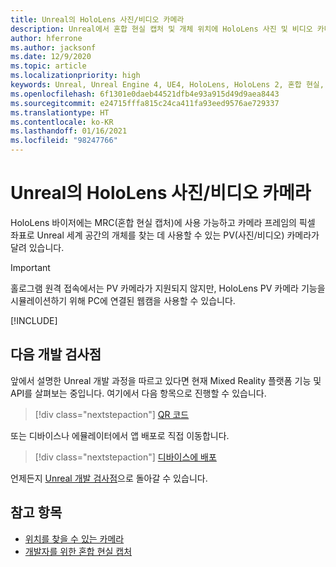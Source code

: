 ```yaml
---
title: Unreal의 HoloLens 사진/비디오 카메라
description: Unreal에서 혼합 현실 캡처 및 개체 위치에 HoloLens 사진 및 비디오 카메라를 사용하는 방법에 대해 알아봅니다.
author: hferrone
ms.author: jacksonf
ms.date: 12/9/2020
ms.topic: article
ms.localizationpriority: high
keywords: Unreal, Unreal Engine 4, UE4, HoloLens, HoloLens 2, 혼합 현실, 개발, 기능, 설명서, 가이드, 홀로그램, 카메라, PV 카메라, MRC, 혼합 현실 헤드셋, windows mixed reality 헤드셋, 가상 현실 헤드셋
ms.openlocfilehash: 6f1301e0daeb44521dfb4e93a915d49d9aea8443
ms.sourcegitcommit: e24715fffa815c24ca411fa93eed9576ae729337
ms.translationtype: HT
ms.contentlocale: ko-KR
ms.lasthandoff: 01/16/2021
ms.locfileid: "98247766"
---
```

# <a name="hololens-photovideo-camera-in-unreal"></a>Unreal의 HoloLens 사진/비디오 카메라

HoloLens 바이저에는 MRC(혼합 현실 캡처)에 사용 가능하고 카메라 프레임의 픽셀 좌표로 Unreal 세계 공간의 개체를 찾는 데 사용할 수 있는 PV(사진/비디오) 카메라가 달려 있습니다.

> [!IMPORTANT]
> 홀로그램 원격 접속에서는 PV 카메라가 지원되지 않지만, HoloLens PV 카메라 기능을 시뮬레이션하기 위해 PC에 연결된 웹캠을 사용할 수 있습니다.

[!INCLUDE[](includes/tabs-pv-camera.md)]

## <a name="next-development-checkpoint"></a>다음 개발 검사점

앞에서 설명한 Unreal 개발 과정을 따르고 있다면 현재 Mixed Reality 플랫폼 기능 및 API를 살펴보는 중입니다. 여기에서 다음 항목으로 진행할 수 있습니다.

> [!div class="nextstepaction"]
> [QR 코드](unreal-qr-codes.md)

또는 디바이스나 에뮬레이터에서 앱 배포로 직접 이동합니다.

> [!div class="nextstepaction"]
> [디바이스에 배포](unreal-deploying.md)

언제든지 [Unreal 개발 검사점](unreal-development-overview.md#3-advanced-features)으로 돌아갈 수 있습니다.

## <a name="see-also"></a>참고 항목

* [위치를 찾을 수 있는 카메라](../platform-capabilities-and-apis/locatable-camera.md)
* [개발자를 위한 혼합 현실 캡처](../platform-capabilities-and-apis/mixed-reality-capture-for-developers.md)

